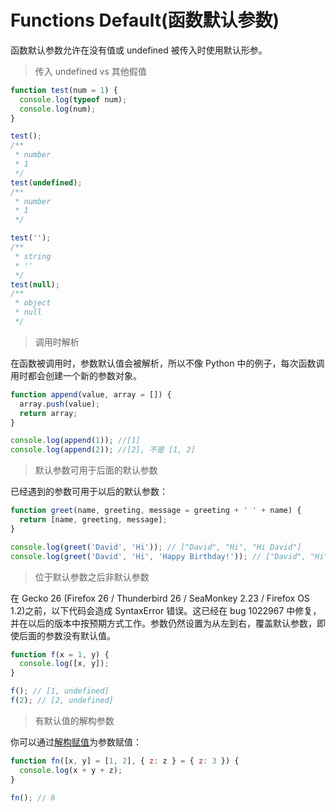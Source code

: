 # Functions Default(函数默认参数)

函数默认参数允许在没有值或 undefined 被传入时使用默认形参。

> 传入 undefined vs 其他假值

```javascript
function test(num = 1) {
  console.log(typeof num);
  console.log(num);
}

test();
/**
 * number
 * 1
 */
test(undefined);
/**
 * number
 * 1
 */

test('');
/**
 * string
 * ''
 */
test(null);
/**
 * object
 * null
 */
```

> 调用时解析

在函数被调用时，参数默认值会被解析，所以不像 Python 中的例子，每次函数调用时都会创建一个新的参数对象。

```javascript
function append(value, array = []) {
  array.push(value);
  return array;
}

console.log(append(1)); //[1]
console.log(append(2)); //[2], 不是 [1, 2]
```

> 默认参数可用于后面的默认参数

已经遇到的参数可用于以后的默认参数：

```javascript
function greet(name, greeting, message = greeting + ' ' + name) {
  return [name, greeting, message];
}

console.log(greet('David', 'Hi')); // ["David", "Hi", "Hi David"]
console.log(greet('David', 'Hi', 'Happy Birthday!')); // ["David", "Hi", "Happy Birthday!"]
```

> 位于默认参数之后非默认参数

在 Gecko 26 (Firefox 26 / Thunderbird 26 / SeaMonkey 2.23 / Firefox OS 1.2)之前，以下代码会造成 SyntaxError 错误。这已经在 bug 1022967 中修复，并在以后的版本中按预期方式工作。参数仍然设置为从左到右，覆盖默认参数，即使后面的参数没有默认值。

```javascript
function f(x = 1, y) {
  console.log([x, y]);
}

f(); // [1, undefined]
f(2); // [2, undefined]
```

> 有默认值的解构参数

你可以通过[解构赋值](../destructuring)为参数赋值：

```javascript
function fn([x, y] = [1, 2], { z: z } = { z: 3 }) {
  console.log(x + y + z);
}

fn(); // 6
```
